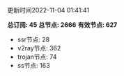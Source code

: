 更新时间2022-11-04 01:41:41

**总订阅: 45**
**总节点: 2666**
**有效节点: 627**
- ssr节点: 28
- v2ray节点: 362
- trojan节点: 74
- ss节点: 163
